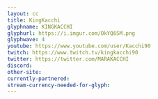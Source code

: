 ```yaml
---
layout: cc
title: KingKacchi
glyphname: KINGKACCHI
glyphurl: https://i.imgur.com/OkYQ6SM.png
glyphwave: 4
youtube: https://www.youtube.com/user/Kacchi90
twitch: https://www.twitch.tv/kingkacchi90
twitter: https://twitter.com/MARAKACCHI
discord: 
other-site: 
currently-partnered: 
stream-currency-needed-for-glyph: 
---
```


